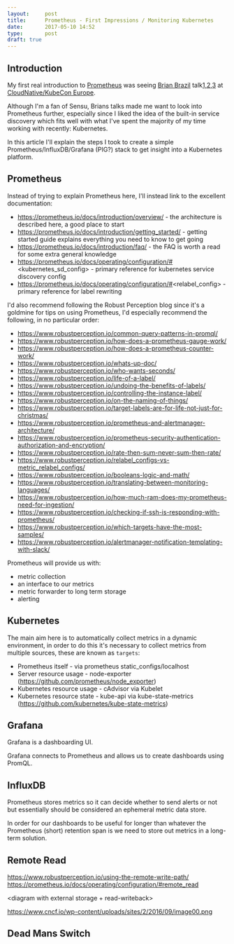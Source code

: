 ```yaml
---
layout:     post
title:      Prometheus - First Impressions / Monitoring Kubernetes
date:       2017-05-10 14:52
type:       post
draft: true
---
```


## Introduction

My first real introduction to [Prometheus](https://prometheus.io) was seeing [Brian Brazil](https://www.robustperception.io/blog/) talk[1,2,3](https://www.youtube.com/watch?v=uV_sh7_lVw8) at [CloudNative/KubeCon Europe](https://www.cncf.io/event/cloudnativecon-europe-2017/).

Although I'm a fan of Sensu, Brians talks made me want to look into Prometheus further, especially since I liked the idea of the built-in service discovery which fits well with what I've spent the majority of my time working with recently: Kubernetes.

In this article I'll explain the steps I took to create a simple Prometheus/InfluxDB/Grafana (PIG?) stack to get insight into a Kubernetes platform.

## Prometheus

Instead of trying to explain Prometheus here, I'll instead link to the excellent documentation:

* https://prometheus.io/docs/introduction/overview/ - the architecture is described here, a good place to start
* https://prometheus.io/docs/introduction/getting_started/ - getting started guide explains everything you need to know to get going 
* https://prometheus.io/docs/introduction/faq/ - the FAQ is worth a read for some extra general knowledge
* https://prometheus.io/docs/operating/configuration/#<kubernetes_sd_config> - primary reference for kubernetes service discovery config
* https://prometheus.io/docs/operating/configuration/#<relabel_config> - primary reference for label rewriting

I'd also recommend following the Robust Perception blog since it's a goldmine for tips on using Prometheus, I'd especially recommend the following, in no particular order:

* https://www.robustperception.io/common-query-patterns-in-promql/
* https://www.robustperception.io/how-does-a-prometheus-gauge-work/
* https://www.robustperception.io/how-does-a-prometheus-counter-work/
* https://www.robustperception.io/whats-up-doc/
* https://www.robustperception.io/who-wants-seconds/
* https://www.robustperception.io/life-of-a-label/
* https://www.robustperception.io/undoing-the-benefits-of-labels/
* https://www.robustperception.io/controlling-the-instance-label/
* https://www.robustperception.io/on-the-naming-of-things/
* https://www.robustperception.io/target-labels-are-for-life-not-just-for-christmas/
* https://www.robustperception.io/prometheus-and-alertmanager-architecture/
* https://www.robustperception.io/prometheus-security-authentication-authorization-and-encryption/
* https://www.robustperception.io/rate-then-sum-never-sum-then-rate/
* https://www.robustperception.io/relabel_configs-vs-metric_relabel_configs/
* https://www.robustperception.io/booleans-logic-and-math/
* https://www.robustperception.io/translating-between-monitoring-languages/
* https://www.robustperception.io/how-much-ram-does-my-prometheus-need-for-ingestion/
* https://www.robustperception.io/checking-if-ssh-is-responding-with-prometheus/
* https://www.robustperception.io/which-targets-have-the-most-samples/
* https://www.robustperception.io/alertmanager-notification-templating-with-slack/

Prometheus will provide us with:

* metric collection
* an interface to our metrics
* metric forwarder to long term storage
* alerting

## Kubernetes

The main aim here is to automatically collect metrics in a dynamic environment, in order to do this it's necessary to collect metrics from multiple sources, these are known as `targets`:

* Prometheus itself - via prometheus static_configs/localhost
* Server resource usage - node-exporter (https://github.com/prometheus/node_exporter)
* Kubernetes resource usage - cAdvisor via Kubelet
* Kubernetes resource state - kube-api via kube-state-metrics (https://github.com/kubernetes/kube-state-metrics) 

## Grafana

Grafana is a dashboarding UI.

Grafana connects to Prometheus and allows us to create dashboards using PromQL.

## InfluxDB

Prometheus stores metrics so it can decide whether to send alerts or not but essentially should be considered an ephemeral metric data store.

In order for our dashboards to be useful for longer than whatever the Prometheus (short) retention span is we need to store out metrics in a long-term solution.



## Remote Read

https://www.robustperception.io/using-the-remote-write-path/
https://prometheus.io/docs/operating/configuration/#remote_read

<diagram with external storage + read-writeback>


https://www.cncf.io/wp-content/uploads/sites/2/2016/09/image00.png

## Dead Mans Switch
